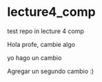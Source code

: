 # lecture4_comp

test repo in lecture 4 comp

Hola profe, cambie algo


yo hago un cambio

Agregar un segundo cambio :)

